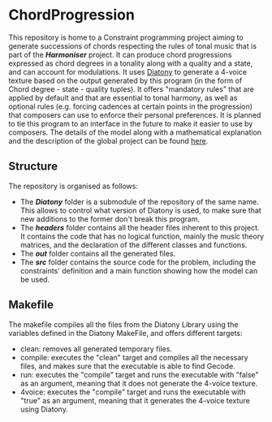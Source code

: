 # ChordProgression
This repository is home to a Constraint programming project aiming to generate 
successions of chords respecting the rules of tonal music that is part of the ***Harmoniser*** project. It can produce chord progressions
expressed as chord degrees in a tonality along with a quality and a state, and can account for 
modulations. 
It uses [Diatony](https://github.com/sprockeelsd/Diatony) to generate a 4-voice texture 
based on the output generated by this program (in the form of Chord degree - 
state - quality tuples). It offers "mandatory rules" that are applied by default and 
that are essential to tonal harmony, as well as optional rules (e.g. forcing cadences 
at certain points in the progression) that composers can use to enforce their personal 
preferences. It is planned to tie this program to an interface in the future to make 
it easier to use by composers. The details of the model along with a mathematical explanation 
and the description of the global project can be found [here](http://hdl.handle.net/2078.1/301819).

## Structure
The repository is organised as follows: 
- The ***Diatony*** folder is a submodule of the repository of the same name. This 
allows to control what version of Diatony is used, to make sure that new additions 
to the former don't break this program.
- The ***headers*** folder contains all the header files inherent to this project. 
It contains the code that has no logical function, mainly the music theory matrices, and the declaration of the different classes and functions.
- The ***out*** folder contains all the generated files.
- The ***src*** folder contains the source code for the problem, including the 
constraints' definition and a main function showing how the model can be used.

## Makefile
The makefile compiles all the files from the Diatony Library using the variables defined in the Diatony MakeFile, and offers different 
targets:
- clean: removes all generated temporary files.
- compile: executes the "clean" target and compiles all the necessary files, and 
makes sure that the executable is able to find Gecode.
- run: executes the "compile" target and runs the executable with "false" as an argument,
meaning that it does not generate the 4-voice texture.
- 4voice: executes the "compile" target and runs the executable with "true" as an 
argument, meaning that it generates the 4-voice texture using Diatony.
